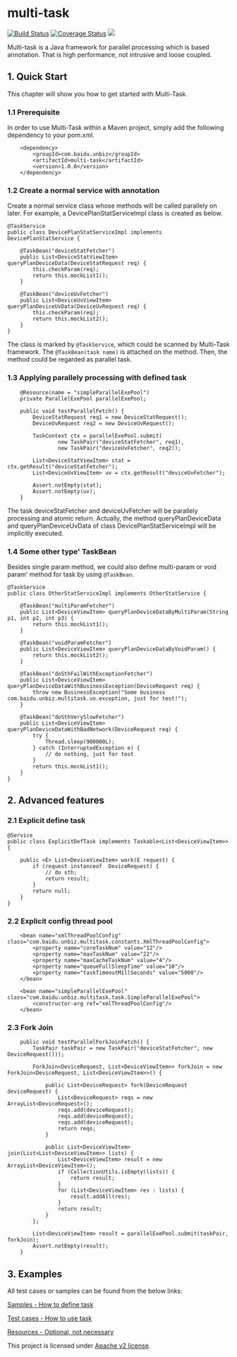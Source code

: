 # multi-task
[![Build Status](https://travis-ci.org/wangchongjie/multi-task.svg?branch=master)](https://travis-ci.org/wangchongjie/multi-task)
[![Coverage Status](https://coveralls.io/repos/github/wangchongjie/multi-task/badge.svg?branch=master)](https://coveralls.io/github/wangchongjie/multi-task?branch=master)
![](https://maven-badges.herokuapp.com/maven-central/com.baidu.unbiz/multi-task/badge.svg)

Multi-task is a Java framework for parallel processing which is based annotation. That is high performance, not intrusive and loose coupled.

## 1. Quick Start
This chapter will show you how to get started with Multi-Task.

### 1.1 Prerequisite
In order to use Multi-Task within a Maven project, simply add the following dependency to your pom.xml. 
```
	<dependency>
    	<groupId>com.baidu.unbiz</groupId>
    	<artifactId>multi-task</artifactId>
    	<version>1.0.0</version>
	</dependency>
```

### 1.2 Create a normal service with annotation
Create a normal service class whose methods will be called parallely on later. For example, a DevicePlanStatServiceImpl class is created as below.
```
@TaskService
public class DevicePlanStatServiceImpl implements DevicePlanStatService {
    
    @TaskBean("deviceStatFetcher")
    public List<DeviceStatViewItem> queryPlanDeviceData(DeviceStatRequest req) {
        this.checkParam(req);
        return this.mockList1();
    }

    @TaskBean("deviceUvFetcher")
    public List<DeviceUvViewItem> queryPlanDeviceUvData(DeviceUvRequest req) {
        this.checkParam(req);
        return this.mockList2();
    }
}
```
The class is marked by `@TaskService`, which could be scanned by Multi-Task framework. The `@TaskBean(task name)` is attached on the method. Then, the method could be regarded as parallel task. 

### 1.3 Applying parallely processing with defined task
```
    @Resource(name = "simpleParallelExePool")
    private ParallelExePool parallelExePool;

    public void testParallelFetch() {
        DeviceStatRequest req1 = new DeviceStatRequest();
        DeviceUvRequest req2 = new DeviceUvRequest();

        TaskContext ctx = parallelExePool.submit(
                new TaskPair("deviceStatFetcher", req1),
                new TaskPair("deviceUvFetcher", req2));

        List<DeviceStatViewItem> stat = ctx.getResult("deviceStatFetcher");
        List<DeviceUvViewItem> uv = ctx.getResult("deviceUvFetcher");

        Assert.notEmpty(stat);
        Assert.notEmpty(uv);
    }
```
The task deviceStatFetcher and deviceUvFetcher will be parallely processing and atomic return. Actually, the method queryPlanDeviceData and queryPlanDeviceUvData of class DevicePlanStatServiceImpl will be implicitly executed.

### 1.4 Some other type' TaskBean
Besides single param method, we could also define multi-param or void param' method for task by using `@TaskBean`.
```
@TaskService
public class OtherStatServiceImpl implements OtherStatService {
   
    @TaskBean("multiParamFetcher")
    public List<DeviceViewItem> queryPlanDeviceDataByMultiParam(String p1, int p2, int p3) {
        return this.mockList1();
    }

    @TaskBean("voidParamFetcher")
    public List<DeviceViewItem> queryPlanDeviceDataByVoidParam() {
        return this.mockList2();
    }
    
    @TaskBean("doSthFailWithExceptionFetcher")
    public List<DeviceViewItem> queryPlanDeviceDataWithBusinessException(DeviceRequest req) {
        throw new BusinessException("Some business com.baidu.unbiz.multitask.vo.exception, just for test!");
    }
    
    @TaskBean("doSthVerySlowFetcher")
    public List<DeviceViewItem> queryPlanDeviceDataWithBadNetwork(DeviceRequest req) {
        try {
            Thread.sleep(900000L);
        } catch (InterruptedException e) {
            // do nothing, just for test
        }
        return this.mockList1();
    }
}
```

## 2. Advanced features
### 2.1 Explicit define task
```
@Service
public class ExplicitDefTask implements Taskable<List<DeviceViewItem>> {

    public <E> List<DeviceViewItem> work(E request) {
        if (request instanceof  DeviceRequest) {
            // do sth;
            return result;
        }
        return null;
    }
}
```

### 2.2 Explicit config thread pool
```
    <bean name="xmlThreadPoolConfig" class="com.baidu.unbiz.multitask.constants.XmlThreadPoolConfig">
        <property name="coreTaskNum" value="12"/>
        <property name="maxTaskNum" value="22"/>
        <property name="maxCacheTaskNum" value="4"/>
        <property name="queueFullSleepTime" value="10"/>
        <property name="taskTimeoutMillSeconds" value="5000"/>
    </bean>

    <bean name="simpleParallelExePool" class="com.baidu.unbiz.multitask.task.SimpleParallelExePool">
        <constructor-arg ref="xmlThreadPoolConfig"/>
    </bean>
```

### 2.3 Fork Join
```
    public void testParallelForkJoinFetch() {
        TaskPair taskPair = new TaskPair("deviceStatFetcher", new DeviceRequest()));

        ForkJoin<DeviceRequest, List<DeviceViewItem>> forkJoin = new ForkJoin<DeviceRequest, List<DeviceViewItem>>() {

            public List<DeviceRequest> fork(DeviceRequest deviceRequest) {
                List<DeviceRequest> reqs = new ArrayList<DeviceRequest>();
                reqs.add(deviceRequest);
                reqs.add(deviceRequest);
                reqs.add(deviceRequest);
                return reqs;
            }

            public List<DeviceViewItem> join(List<List<DeviceViewItem>> lists) {
                List<DeviceViewItem> result = new ArrayList<DeviceViewItem>();
                if (CollectionUtils.isEmpty(lists)) {
                    return result;
                }
                for (List<DeviceViewItem> res : lists) {
                    result.addAll(res);
                }
                return result;
            }
        };

        List<DeviceViewItem> result = parallelExePool.submit(taskPair, forkJoin);
        Assert.notEmpty(result);
    }
```

## 3. Examples
All test cases or samples can be found from the below links:

[Samples - How to define task](https://github.com/wangchongjie/multi-task/tree/master/src/test/java/com/baidu/unbiz/multitask/service)

[Test cases - How to use task](https://github.com/wangchongjie/multi-task/tree/master/src/test/java/com/baidu/unbiz/multitask/demo/test)

[Resources - Optional, not necessary](https://github.com/wangchongjie/multi-task/tree/master/src/test/resources)

This project is licensed under [Apache v2 license](http://www.apache.org/licenses/LICENSE-2.0.txt).
